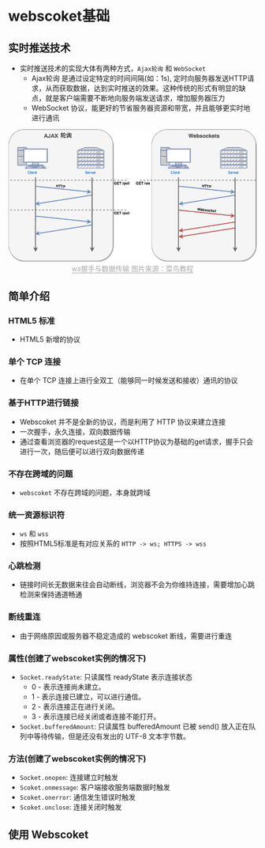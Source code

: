 # webscoket基础
## 实时推送技术
* 实时推送技术的实现大体有两种方式，`Ajax轮询` 和 `WebSocket`
	* Ajax轮询 是通过设定特定的时间间隔(如：1s), 定时向服务器发送HTTP请求，从而获取数据，达到实时推送的效果。这种传统的形式有明显的缺点，就是客户端需要不断地向服务端发送请求，增加服务器压力
	*  WebSocket 协议，能更好的节省服务器资源和带宽，并且能够更实时地进行通讯

<center>
    <img src="../images/ws.png">
    <div><span style="color: #aaa; border-bottom: 1px solid #aaa;">ws握手与数据传输  图片来源：菜鸟教程</span></div>
</center>

## 简单介绍
### HTML5 标准
* HTML5 新增的协议

### 单个 TCP 连接
* 在单个 TCP 连接上进行全双工（能够同一时候发送和接收）通讯的协议

### 基于HTTP进行链接
* Webscoket 并不是全新的协议，而是利用了 HTTP 协议来建立连接
* 一次握手，永久连接，双向数据传输
* 通过查看浏览器的request这是一个以HTTP协议为基础的get请求，握手只会进行一次，随后便可以进行双向数据传递

### 不存在跨域的问题
* `webscoket` 不存在跨域的问题，本身就跨域

### 统一资源标识符
* `ws` 和 `wss`
* 按照HTML5标准是有对应关系的 `HTTP -> ws; HTTPS -> wss`

### 心跳检测
* 链接时间长无数据来往会自动断线，浏览器不会为你维持连接，需要增加心跳检测来保持通道畅通

### 断线重连
* 由于网络原因或服务器不稳定造成的 webscoket 断线，需要进行重连

### 属性(创建了webscoket实例的情况下)
* `Socket.readyState`: 只读属性 readyState 表示连接状态
	* 0 - 表示连接尚未建立。
	* 1 - 表示连接已建立，可以进行通信。
	* 2 - 表示连接正在进行关闭。
	* 3 - 表示连接已经关闭或者连接不能打开。
* `Socket.bufferedAmount`: 只读属性 bufferedAmount 已被 send() 放入正在队列中等待传输，但是还没有发出的 UTF-8 文本字节数。

### 方法(创建了webscoket实例的情况下)
* `Socket.onopen`: 连接建立时触发
* `Scoket.onmessage`: 客户端接收服务端数据时触发
* `Scoket.onerror`: 通信发生错误时触发
* `Scoket.onclose`: 连接关闭时触发

## 使用 Webscoket
